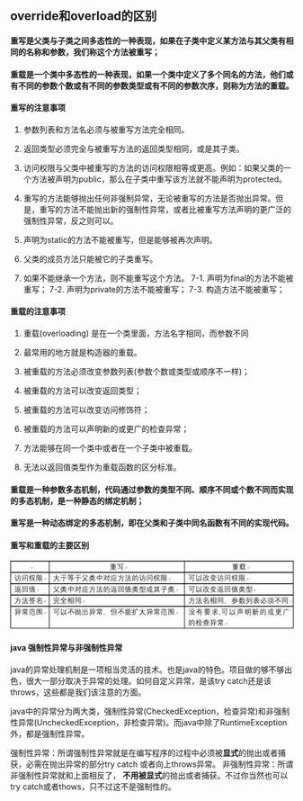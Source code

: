 ## override和overload的区别

#### 重写是父类与子类之间多态性的一种表现，如果在子类中定义某方法与其父类有相同的名称和参数，我们称这个方法被重写；

#### 重载是一个类中多态性的一种表现，如果一个类中定义了多个同名的方法，他们或有不同的参数个数或有不同的参数类型或有不同的参数次序，则称为方法的重载。

#### 重写的注意事项

1. 参数列表和方法名必须与被重写方法完全相同。

2. 返回类型必须完全与被重写方法的返回类型相同，或是其子类。

3. 访问权限与父类中被重写的方法的访问权限相等或更高。例如：如果父类的一个方法被声明为public，那么在子类中重写该方法就不能声明为protected。

4. 重写的方法能够抛出任何非强制异常，无论被重写的方法是否抛出异常。但是，重写的方法不能抛出新的强制性异常，或者比被重写方法声明的更广泛的强制性异常，反之则可以。

5. 声明为static的方法不能被重写，但是能够被再次声明。

6. 父类的成员方法只能被它的子类重写。

7. 如果不能继承一个方法，则不能重写这个方法。
7-1. 声明为final的方法不能被重写；
7-2. 声明为private的方法不能被重写；
7-3. 构造方法不能被重写；

#### 重载的注意事项

1. 重载(overloading) 是在一个类里面，方法名字相同，而参数不同

2. 最常用的地方就是构造器的重载。

3. 被重载的方法必须改变参数列表(参数个数或类型或顺序不一样)；

4. 被重载的方法可以改变返回类型；

5. 被重载的方法可以改变访问修饰符；

6. 被重载的方法可以声明新的或更广的检查异常；

7. 方法能够在同一个类中或者在一个子类中被重载。

8. 无法以返回值类型作为重载函数的区分标准。


#### 重载是一种参数多态机制，代码通过参数的类型不同、顺序不同或个数不同而实现的多态机制，是一种静态的绑定机制；

#### 重写是一种动态绑定的多态机制，即在父类和子类中同名函数有不同的实现代码。

#### 重写和重载的主要区别

![1557708578804](assets/1557708578804.png)


#### java 强制性异常与非强制性异常

java的异常处理机制是一项相当灵活的技术。也是java的特色。项目做的够不够出色，很大一部分取决于异常的处理。如何自定义异常，是该try catch还是该throws，这些都是我们该注意的方面。 

java中的异常分为两大类，强制性异常(CheckedException，检查异常)和非强制性异常(UncheckedException，非检查异常)。而java中除了RuntimeException外，都是强制性异常。 

强制性异常：所谓强制性异常就是在编写程序的过程中必须被**显式**的抛出或者捕获，必需在抛出异常的部分try catch  或者向上throws异常。 
非强制性异常：所谓非强制性异常就和上面相反了， **不用被显式**的抛出或者捕获。不过你当然也可以try catch或者thows，只不过这不是强制性的。